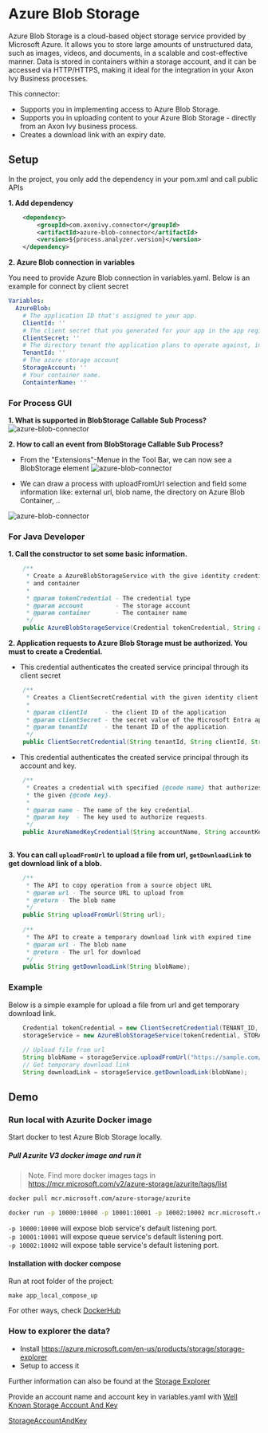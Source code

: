 # Azure Blob Storage

Azure Blob Storage is a cloud-based object storage service provided by Microsoft Azure. It allows you to store large amounts of unstructured data, such as images, videos, and documents, in a scalable and cost-effective manner. Data is stored in containers within a storage account, and it can be accessed via HTTP/HTTPS, making it ideal for the integration in your Axon Ivy Business processes.

This connector:
- Supports you in implementing access to Azure Blob Storage.
- Supports you in uploading content to your Azure Blob Storage - directly from an Axon Ivy business process.
- Creates a download link with an expiry date.

## Setup

In the project, you only add the dependency in your pom.xml and call public APIs

**1. Add dependency**
```XML
	<dependency>
		<groupId>com.axonivy.connector</groupId>
		<artifactId>azure-blob-connector</artifactId>
		<version>${process.analyzer.version}</version>
	</dependency>
```
**2. Azure Blob connection in variables**

You need to provide Azure Blob connection in variables.yaml. Below is an example for connect by client secret
```yaml
Variables:
  AzureBlob:
    # The application ID that's assigned to your app.
    ClientId: ''
    # The client secret that you generated for your app in the app registration portal.
    ClientSecret: ''
    # The directory tenant the application plans to operate against, in GUID or domain-name format.
    TenantId: ''
    # The azure storage account
    StorageAccount: ''
    # Your container name.
    ContainterName: ''
```

### For Process GUI
**1. What is supported in BlobStorage Callable Sub Process?**
 ![azure-blob-connector](images/BlobStorageFunctions.png)

**2. How to call an event from BlobStorage Callable Sub Process?**
- From the  "Extensions"-Menue in the Tool Bar, we can now see a BlobStorage element
![azure-blob-connector](images/ElementInExtensions.png)

- We can draw a process with uploadFromUrl selection and field some information like: external url, blob name, the directory on Azure Blob Container, .. 

![azure-blob-connector](images/AddBlobStorageAndCallFunction.png)

### For Java Developer
**1. Call the constructor to set some basic information.**
```java
	/**
	 * Create a AzureBlobStorageService with the give identity credential, storage account
	 * and container
	 * 
	 * @param tokenCredential - The credential type
	 * @param account 		  - The storage account
	 * @param container       - The container name
	 */	
	public AzureBlobStorageService(Credential tokenCredential, String account, String container) {}
```

**2. Application requests to Azure Blob Storage must be authorized. You must to create a Credential.**

  -  This credential authenticates the created service principal through its client secret
```java	
	/**
	 * Creates a ClientSecretCredential with the given identity client options.
	 * 
	 * @param clientId     - the client ID of the application
	 * @param clientSecret - the secret value of the Microsoft Entra application.
	 * @param tenantId     - the tenant ID of the application.
	 */
	public ClientSecretCredential(String tenantId, String clientId, String clientSecret) {}
```

 -  This credential authenticates the created service principal through its account and key. 
```java	
	/**
	 * Creates a credential with specified {@code name} that authorizes request with
	 * the given {@code key}.
	 * 
	 * @param name - The name of the key credential.
	 * @param key  - The key used to authorize requests.
	 */
	public AzureNamedKeyCredential(String accountName, String accountKey) {}
		
```

**3. You can call `uploadFromUrl` to upload a file from url, `getDownloadLink`  to get download link of a blob.**
```java
	/**
	 * The API to copy operation from a source object URL
	 * @param url - The source URL to upload from
	 * @return - The blob name
	 */
	public String uploadFromUrl(String url);
	
	/**
	 * The API to create a temporary download link with expired time 
	 * @param url - The blob name
	 * @return - The url for download
	 */
	public String getDownloadLink(String blobName);
```	

### Example

Below is a simple example for upload a file from url and get temporary download link.
``` java
	Credential tokenCredential = new ClientSecretCredential(TENANT_ID, CLIENT_ID, SECRET_VALUE);
	storageService = new AzureBlobStorageService(tokenCredential, STORAGE_ACCOUNT, TEST_CONTAINTER);
	
	// Upload file from url
	String blobName = storageService.uploadFromUrl("https://sample.com/video.mp4");
	// Get temporary download link
	String downloadLink = storageService.getDownloadLink(blobName);
```

## Demo

### Run local with Azurite Docker image

Start docker to test Azure Blob Storage locally.

##### Pull Azurite V3 docker image and run it

> Note. Find more docker images tags in <https://mcr.microsoft.com/v2/azure-storage/azurite/tags/list>

```bash
docker pull mcr.microsoft.com/azure-storage/azurite
```

```bash
docker run -p 10000:10000 -p 10001:10001 -p 10002:10002 mcr.microsoft.com/azure-storage/azurite
```

`-p 10000:10000` will expose blob service's default listening port.  
`-p 10001:10001` will expose queue service's default listening port.  
`-p 10002:10002` will expose table service's default listening port.  

#### Installation with  docker compose 

Run at root folder of the project:
```
make app_local_compose_up
```

For other ways, check [DockerHub](https://github.com/Azure/Azurite/blob/main/README.md#dockerhub)

### How to explorer the data?

- Install https://azure.microsoft.com/en-us/products/storage/storage-explorer
- Setup to access it

Further information can also be found at the [Storage Explorer](https://learn.microsoft.com/en-us/azure/storage/storage-explorer/vs-azure-tools-storage-manage-with-storage-explorer)

Provide an account name and account key in variables.yaml with [Well Known Storage Account And Key](https://learn.microsoft.com/en-us/azure/storage/common/storage-use-azurite?tabs=visual-studio%2Cblob-storage#well-known-storage-account-and-key)

[StorageAccountAndKey](images/DevAccountKey.png)

